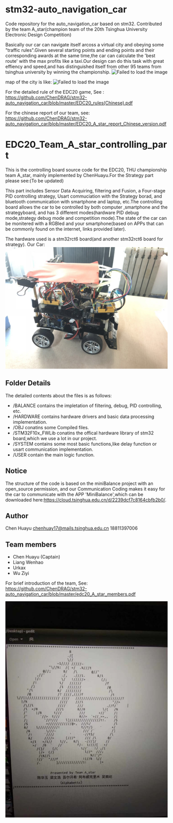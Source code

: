 # stm32-auto_navigation_car
Code repository for the auto_navigation_car based on stm32. Contributed by the team A_star(champion team of the 20th Tsinghua University Electronic Design Competition)  

Basically our car can navigate itself arcoss a virtual city and obeying some "traffic rules".Given several starting points and ending points and their corresponding awards at the same time,the car can calculate the 'best route' with the max profits like a taxi.Our design can do this task with great effiency and speed,and has distinguished itself from other 95 teams from tsinghua university by winning the championship. 
![Failed to load the image](https://github.com/ChenDRAG/stm32-auto_navigation_car/blob/master/group_photo.jpg)

map of the city is like:
![Failed to load the image](https://github.com/ChenDRAG/stm32-auto_navigation_car/blob/master/map.jpg)

For the detailed rule of the EDC20 game, See :  
https://github.com/ChenDRAG/stm32-auto_navigation_car/blob/master/EDC20_rules(Chinese).pdf

For the chinese report of our team, see:   
https://github.com/ChenDRAG/stm32-auto_navigation_car/blob/master/EDC20_A_star_report_Chinese_version.pdf

# EDC20_Team_A_star_controlling_part
    
This is the controlling board source code for the EDC20, THU championship team A_star, mainly implemented by ChenHuayu.For the Strategy part please see:(To be updated)
  
This part includes Sensor Data Acquiring, filtering and Fusion, a Four-stage PID controlling strategy, Usart commuciation with the Strategy borad, and bluetooth communication with smartphone and laptop, etc.The controlling board allows the car to be controlled by both computer ,smartphone and the strategyboard, and has 3 different modes(hardware PID debug mode,strategy debug mode and competition mode).The state of the car can be monitered with a RGBled and your smartphone(based on APPs that can be commonly found on the internet, links provided later).

The hardware used is a stm32rct6 board(and another stm32rct6 board for strategy).
Our Car:
![Failed to load the image](https://github.com/ChenDRAG/stm32-auto_navigation_car/blob/master/car2.jpg)


## Folder Details
The detailed contents about the files is as follows:  
- /BALANCE contains the impletation of filtering, debug, PID controlling, etc. 
- /HARDWARE contains hardware drivers and basic data processing implementation. 
- /OBJ conatins some Compiled files.
- /STM32F10x_FWLib conatins the offical hardware library of stm32 board,which we use a lot in our project.
- /SYSTEM contains some most basic functions,like delay function or usart communication implementation.
- /USER contain the main logic function.

## Notice
The structure of the code is based on the miniBalance project with an open_source permission, and our 
Communication Coding makes it easy for the car to communicate with the APP 'MiniBalance',which can be 
downloaded here:https://cloud.tsinghua.edu.cn/d/2239dcf7c8164cbfb2b0/.

## Author
Chen Huayu
chenhuay17@mails.tsinghua.edu.cn
18811397006

## Team members
- Chen Huayu (Captain)
- Liang Wenhao
- Urkax
- Wu Ziyi

For brief introduction of the team, See:
https://github.com/ChenDRAG/stm32-auto_navigation_car/blob/master/edc20_A_star_members.pdf

![Failed to load the image](https://github.com/ChenDRAG/stm32-auto_navigation_car/blob/master/logo.jpg)


